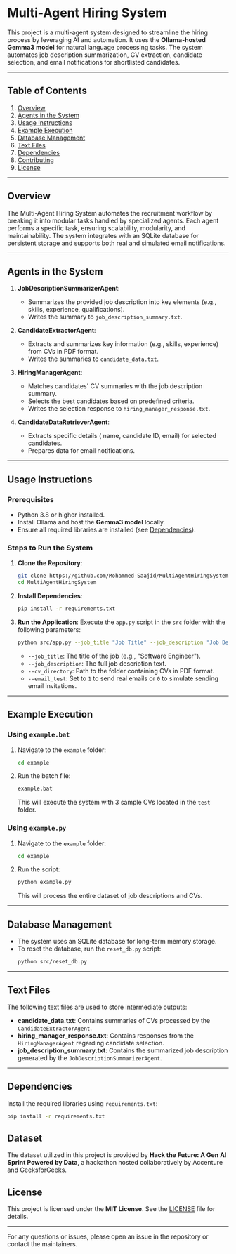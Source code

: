 # Multi-Agent Hiring System

This project is a multi-agent system designed to streamline the hiring process by leveraging AI and automation. It uses the **Ollama-hosted Gemma3 model** for natural language processing tasks. The system automates job description summarization, CV extraction, candidate selection, and email notifications for shortlisted candidates.

---

## Table of Contents
1. [Overview](#overview)
2. [Agents in the System](#agents-in-the-system)
4. [Usage Instructions](#usage-instructions)
5. [Example Execution](#example-execution)
6. [Database Management](#database-management)
7. [Text Files](#text-files)
8. [Dependencies](#dependencies)
9. [Contributing](#contributing)
10. [License](#license)

---

## Overview
The Multi-Agent Hiring System automates the recruitment workflow by breaking it into modular tasks handled by specialized agents. Each agent performs a specific task, ensuring scalability, modularity, and maintainability. The system integrates with an SQLite database for persistent storage and supports both real and simulated email notifications.

---

## Agents in the System
1. **JobDescriptionSummarizerAgent**:
   - Summarizes the provided job description into key elements (e.g., skills, experience, qualifications).
   - Writes the summary to `job_description_summary.txt`.

2. **CandidateExtractorAgent**:
   - Extracts and summarizes key information (e.g., skills, experience) from CVs in PDF format.
   - Writes the summaries to `candidate_data.txt`.

3. **HiringManagerAgent**:
   - Matches candidates' CV summaries with the job description summary.
   - Selects the best candidates based on predefined criteria.
   - Writes the selection response to `hiring_manager_response.txt`.

4. **CandidateDataRetrieverAgent**:
   - Extracts specific details ( name, candidate ID, email) for selected candidates.
   - Prepares data for email notifications.

---


## Usage Instructions

### Prerequisites
- Python 3.8 or higher installed.
- Install Ollama and host the **Gemma3 model** locally.
- Ensure all required libraries are installed (see [Dependencies](#dependencies)).

### Steps to Run the System
1. **Clone the Repository**:
   ```bash
   git clone https://github.com/Mohammed-Saajid/MultiAgentHiringSystem.git
   cd MultiAgentHiringSystem
   ```

2. **Install Dependencies**:
   ```bash
   pip install -r requirements.txt
   ```

3. **Run the Application**:
   Execute the `app.py` script in the `src` folder with the following parameters:
   ```bash
   python src/app.py --job_title "Job Title" --job_description "Job Description" --cv_directory "path/to/cv/folder" --email_test 0
   ```
   - `--job_title`: The title of the job (e.g., "Software Engineer").
   - `--job_description`: The full job description text.
   - `--cv_directory`: Path to the folder containing CVs in PDF format.
   - `--email_test`: Set to `1` to send real emails or `0` to simulate sending email invitations.

---

## Example Execution

### Using `example.bat`
1. Navigate to the `example` folder:
   ```bash
   cd example
   ```
2. Run the batch file:
   ```bash
   example.bat
   ```
   This will execute the system with 3 sample CVs located in the `test` folder.

### Using `example.py`
1. Navigate to the `example` folder:
   ```bash
   cd example
   ```
2. Run the script:
   ```bash
   python example.py
   ```
   This will process the entire dataset of job descriptions and CVs.

---

## Database Management
- The system uses an SQLite database for long-term memory storage.
- To reset the database, run the `reset_db.py` script:
  ```bash
  python src/reset_db.py
  ```

---

## Text Files
The following text files are used to store intermediate outputs:
- **candidate_data.txt**: Contains summaries of CVs processed by the `CandidateExtractorAgent`.
- **hiring_manager_response.txt**: Contains responses from the `HiringManagerAgent` regarding candidate selection.
- **job_description_summary.txt**: Contains the summarized job description generated by the `JobDescriptionSummarizerAgent`.

---

## Dependencies
Install the required libraries using `requirements.txt`:
```bash
pip install -r requirements.txt
```

## Dataset
The dataset utilized in this project is provided by **Hack the Future: A Gen AI Sprint Powered by Data**, a hackathon hosted collaboratively by Accenture and GeeksforGeeks. 

## License
This project is licensed under the **MIT License**. See the [LICENSE](LICENSE) file for details.

---

For any questions or issues, please open an issue in the repository or contact the maintainers.